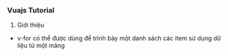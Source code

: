### Vuajs Tutorial
1. Giới thiệu
- v-for có thể được dùng để trình bày một danh sách các item sử dụng dữ liệu từ một mảng
